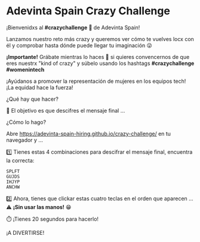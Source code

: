 # Adevinta Spain Crazy Challenge

¡Bienvenidxs al **#crazychallenge** 🤪 de Adevinta Spain!

Lanzamos nuestro reto más crazy y queremos ver cómo te vuelves locx con él y comprobar hasta dónde puede llegar tu imaginación 😜 

**¡Importante!** Grábate mientras lo haces 📱 si quieres convencernos de que eres nuestrx "kind of crazy" y súbelo usando los hashtags
**#crazychallenge #womenintech**

¡Ayúdanos a promover la representación de mujeres en los equipos tech! ¡La equidad hace la fuerza!

¿Qué hay que hacer?

🔎 El objetivo es que descifres el mensaje final ...

¿Cómo lo hago?

Abre https://adevinta-spain-hiring.github.io/crazy-challenge/ en tu navegador y ...

1️⃣ Tienes estas 4 combinaciones para descifrar el mensaje final, encuentra la correcta:
```
SPLFT
GUJDS
IHJYP
ANCHW
```

2️⃣ Ahora, tienes que clickar estas cuatro teclas en el orden que aparecen ... ⚠️ **¡Sin usar las manos!** 😁

⏱️ ¡Tienes 20 segundos para hacerlo!

¡A DIVERTIRSE!

